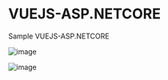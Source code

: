 # VUEJS-ASP.NETCORE

Sample VUEJS-ASP.NETCORE

![image](https://user-images.githubusercontent.com/22344432/193411347-221d36a4-322c-4b06-9a60-cd2a1acce6b0.png)




![image](https://user-images.githubusercontent.com/22344432/193414568-4e8bd0b1-912a-4c06-82a2-cf91ac8330b8.png)
